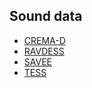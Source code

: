 ## Sound data

- <a href="https://cheyneycomputerscience.github.io/CREMA-D/">CREMA-D</a>
- <a href="https://www.kaggle.com/datasets/uwrfkaggler/ravdess-emotional-speech-audio">RAVDESS</a>
- <a href="https://www.kaggle.com/datasets/barelydedicated/savee-database">SAVEE</a>
- <a href="https://www.kaggle.com/datasets/ejlok1/toronto-emotional-speech-set-tess">TESS</a>
